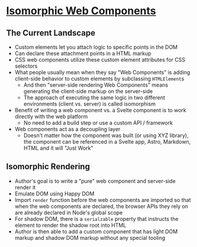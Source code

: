 # [Isomorphic Web Components](https://jakelazaroff.com/words/isomorphic-web-components/)

## The Current Landscape

* Custom elements let you attach logic to specific points in the DOM
* Can declare these attachment points in a HTML markup
* CSS web components utilize these custom element attributes for CSS selectors
* What people usually mean when they say "Web Components" is adding client-side behavior to custom elements by subclassing `HTMLElement`s
  * And then "server-side rendering Web Components" means generating the client-side markup on the server-side
  * The approach of executing the same logic in two different environments (client vs. server) is called isomorphism
* Benefit of writing a web component vs. a Svelte component is to work directly with the web platform
  * No need to add a build step or use a custom API / framework
* Web components act as a decoupling layer
  * Doesn't matter how the component was built (or using XYZ library), the component can be referenced in a Svelte app, Astro, Markdown, HTML and it will "Just Work"

## Isomorphic Rendering

* Author's goal is to write a "pure" web component and server-side render it
* Emulate DOM using Happy DOM
* Import `render` function before the web components are imported so that when the web components are declared, the browser APIs they rely on are already declared in Node's global scope
* For shadow DOM, there is a `serialzable` property that instructs the element to render the shadow root into HTML
* Author is then able to add a custom component that has light DOM markup and shadow DOM markup without any special tooling
